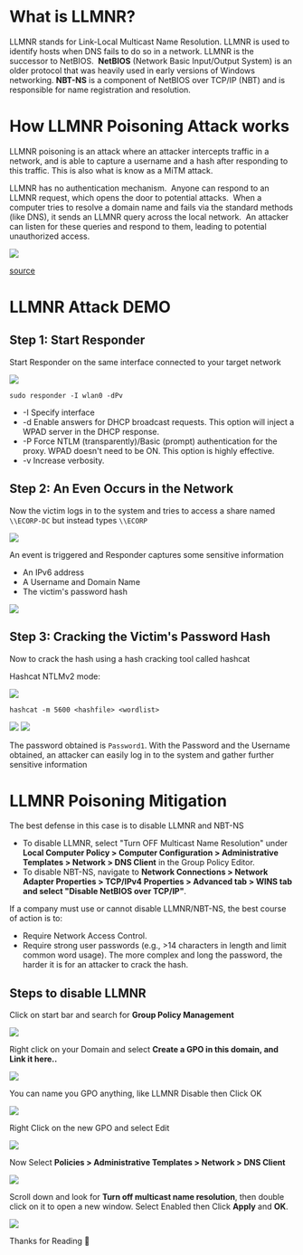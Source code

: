
# What is LLMNR?

LLMNR stands for Link-Local Multicast Name Resolution. LLMNR is used to identify hosts when DNS fails to do so in a network. LLMNR is the successor to NetBIOS.  **NetBIOS** (Network Basic Input/Output System) is an older protocol that was heavily used in early versions of Windows networking. **NBT-NS** is a component of NetBIOS over TCP/IP (NBT) and is responsible for name registration and resolution. 

# How LLMNR Poisoning Attack works

LLMNR poisoning is an attack where an attacker intercepts traffic in a network, and is able to capture a username and a hash after responding to this traffic. This is also what is know as a MiTM attack.

LLMNR has no authentication mechanism.  Anyone can respond to an LLMNR request, which opens the door to potential attacks.  When a computer tries to resolve a domain name and fails via the standard methods (like DNS), it sends an LLMNR query across the local network.  An attacker can listen for these queries and respond to them, leading to potential unauthorized access.

![](attachments/20240305101708.png)

[source](https://tcm-sec.com/llmnr-poisoning-and-how-to-prevent-it/)

# LLMNR Attack DEMO

## Step 1: Start Responder

Start Responder on the same interface connected to your target network

![](attachments/20240228144150.png)

`sudo responder -I wlan0 -dPv`

- -I    Specify interface
- -d   Enable answers for DHCP broadcast requests. This option will inject a WPAD server in the DHCP response.
- -P   Force NTLM (transparently)/Basic (prompt) authentication for the proxy. WPAD doesn't need to be ON. This option is highly effective.
- -v    Increase verbosity.

## Step 2: An Even Occurs in the Network

Now the victim logs in to the system and tries to access a share named `\\ECORP-DC` but instead types `\\ECORP` 

![](attachments/20240228145034.png)

An event is triggered and Responder captures some sensitive information
- An IPv6 address
- A Username and Domain Name
- The victim's password hash

![](attachments/20240228145229.png)

## Step 3: Cracking the Victim's Password Hash

Now to crack the hash using a hash cracking tool called hashcat

Hashcat NTLMv2 mode:

![](attachments/20240228145407.png)

`hashcat -m 5600 <hashfile> <wordlist>`

![](attachments/20240228145439.png)
![](attachments/20240228145502.png)

The password obtained is `Password1`. With the Password and the Username obtained, an attacker can easily log in to the system and gather further sensitive information
# LLMNR Poisoning Mitigation  

The best defense in this case is to disable LLMNR and NBT-NS  
- To disable LLMNR, select "Turn OFF Multicast Name Resolution" under **Local Computer Policy > Computer Configuration > Administrative Templates > Network > DNS Client** in the Group Policy Editor.  
- To disable NBT-NS, navigate to **Network Connections > Network Adapter Properties > TCP/IPv4 Properties > Advanced tab > WINS tab and select "Disable NetBIOS over TCP/IP"**.  
  
If a company must use or cannot disable LLMNR/NBT-NS, the best course of action is to:  
- Require Network Access Control.  
- Require strong user passwords (e.g., >14 characters in length and limit common word usage). The more complex and long the password, the harder it is for an attacker to crack the hash.

## Steps to disable LLMNR

Click on start bar and search for **Group Policy Management**

![](attachments/20240305104304.png)

Right click on your Domain and select **Create a GPO in this domain, and Link it here..**

![](attachments/20240305104512.png)

You can name you GPO anything, like LLMNR Disable then Click OK

![](attachments/20240305104605.png)

Right Click on the new GPO and select Edit

![](attachments/20240305104710.png)

Now Select **Policies > Administrative Templates > Network > DNS Client** 

![](attachments/20240305104900.png)

Scroll down and look for **Turn off multicast name resolution**, then double click on it to open a new window. Select Enabled then Click **Apply** and **OK**.

![](attachments/20240305105012.png)

Thanks for Reading 👋
